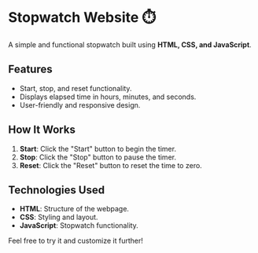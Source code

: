 # Stopwatch Website ⏱️  

A simple and functional stopwatch built using **HTML, CSS, and JavaScript**.  

## Features  
- Start, stop, and reset functionality.  
- Displays elapsed time in hours, minutes, and seconds.  
- User-friendly and responsive design.  

## How It Works  
1. **Start**: Click the "Start" button to begin the timer.  
2. **Stop**: Click the "Stop" button to pause the timer.  
3. **Reset**: Click the "Reset" button to reset the time to zero.  

## Technologies Used  
- **HTML**: Structure of the webpage.  
- **CSS**: Styling and layout.  
- **JavaScript**: Stopwatch functionality.  

Feel free to try it and customize it further!